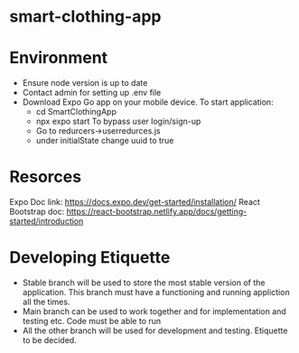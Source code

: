 # smart-clothing-app
# Environment
- Ensure node version is up to date
- Contact admin for setting up .env file
- Download Expo Go app on your mobile device.
To start application: 
    - cd SmartClothingApp
    - npx expo start
To bypass user login/sign-up
    - Go to redurcers->userredurces.js
    - under initialState change uuid to true
# Resorces
 Expo Doc link: https://docs.expo.dev/get-started/installation/
 React Bootstrap doc: https://react-bootstrap.netlify.app/docs/getting-started/introduction

# Developing Etiquette
- Stable branch will be used to store the most stable version of the application. This branch must have a functioning and running appliction all the times. 
- Main branch can be used to work together and for implementation and testing etc. Code must be able to run
- All the other branch will be used for development and testing. Etiquette to be decided.
